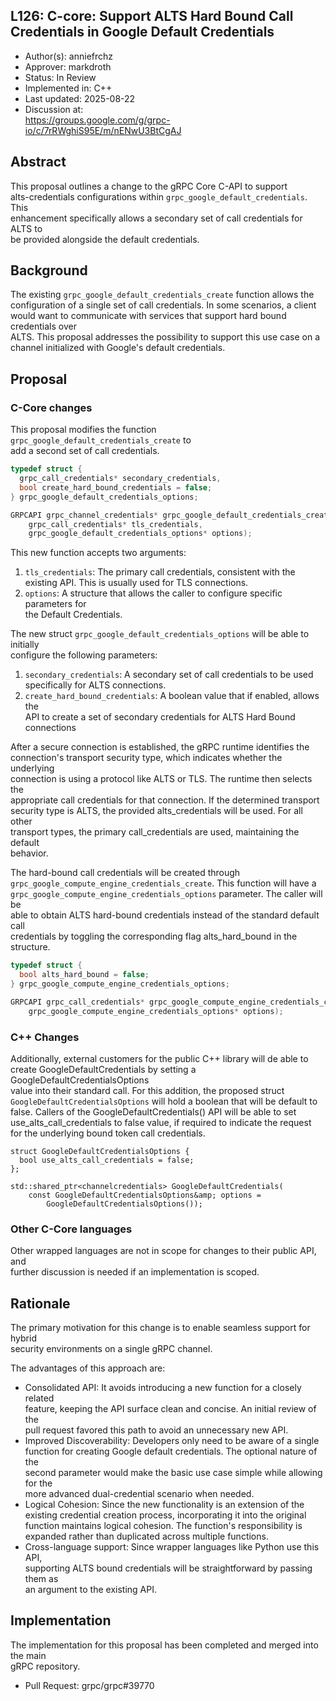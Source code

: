 ## L126: C-core: Support ALTS Hard Bound Call Credentials in Google Default Credentials

*   Author(s): anniefrchz
*   Approver: markdroth
*   Status: In Review
*   Implemented in: C++
*   Last updated: 2025-08-22
*   Discussion at:  
    https://groups.google.com/g/grpc-io/c/7rRWghiS95E/m/nENwU3BtCgAJ

## Abstract

This proposal outlines a change to the gRPC Core C-API to support  
alts-credentials configurations within `grpc_google_default_credentials`. This  
enhancement specifically allows a secondary set of call credentials for ALTS to  
be provided alongside the default credentials.

## Background

The existing `grpc_google_default_credentials_create` function allows the  
configuration of a single set of call credentials. In some scenarios, a client  
would want to communicate with services that support hard bound credentials over  
ALTS. This proposal addresses the possibility to support this use case on a  
channel initialized with Google's default credentials.

## Proposal

### C-Core changes

This proposal modifies the function `grpc_google_default_credentials_create` to  
add a second set of call credentials.

```c
typedef struct {
  grpc_call_credentials* secondary_credentials,
  bool create_hard_bound_credentials = false;
} grpc_google_default_credentials_options;

GRPCAPI grpc_channel_credentials* grpc_google_default_credentials_create(
    grpc_call_credentials* tls_credentials,
    grpc_google_default_credentials_options* options);
```

This new function accepts two arguments:

1.  `tls_credentials`: The primary call credentials, consistent with the  
    existing API. This is usually used for TLS connections.
2.  `options`: A structure that allows the caller to configure specific parameters for  
    the Default Credentials.

The new struct `grpc_google_default_credentials_options` will be able to initially  
configure the following parameters:

1.  `secondary_credentials`: A secondary set of call credentials to be used  
    specifically for ALTS connections.
2.  `create_hard_bound_credentials`: A boolean value that if enabled, allows the   
    API to create a set of secondary credentials for ALTS Hard Bound connections

After a secure connection is established, the gRPC runtime identifies the  
connection's transport security type, which indicates whether the underlying  
connection is using a protocol like ALTS or TLS. The runtime then selects the  
appropriate call credentials for that connection. If the determined transport  
security type is ALTS, the provided alts\_credentials will be used. For all other  
transport types, the primary call\_credentials are used, maintaining the default  
behavior.

The hard-bound call credentials will be created through  
`grpc_google_compute_engine_credentials_create`. This function will have a  
`grpc_google_compute_engine_credentials_options` parameter. The caller will be  
able to obtain ALTS hard-bound credentials instead of the standard default call  
credentials by toggling the corresponding flag alts\_hard\_bound in the structure.

```c
typedef struct {
  bool alts_hard_bound = false;
} grpc_google_compute_engine_credentials_options;

GRPCAPI grpc_call_credentials* grpc_google_compute_engine_credentials_create(
    grpc_google_compute_engine_credentials_options* options);
```

### C++ Changes

Additionally, external customers for the public C++ library will de able to  
create GoogleDefaultCredentials by setting a GoogleDefaultCredentialsOptions  
value into their standard call. For this addition, the proposed struct  
`GoogleDefaultCredentialsOptions` will hold a boolean that will be default to  
false. Callers of the GoogleDefaultCredentials() API will be able to set  
use\_alts\_call\_credentials to false value, if required to indicate the request  
for the underlying bound token call credentials.

```plaintext
struct GoogleDefaultCredentialsOptions {
  bool use_alts_call_credentials = false;
};

std::shared_ptr<channelcredentials> GoogleDefaultCredentials(
    const GoogleDefaultCredentialsOptions&amp; options =
        GoogleDefaultCredentialsOptions());
```

### Other C-Core languages

Other wrapped languages are not in scope for changes to their public API, and  
further discussion is needed if an implementation is scoped.

## Rationale

The primary motivation for this change is to enable seamless support for hybrid  
security environments on a single gRPC channel.

The advantages of this approach are:

*   Consolidated API: It avoids introducing a new function for a closely related  
    feature, keeping the API surface clean and concise. An initial review of the  
    pull request favored this path to avoid an unnecessary new API.
*   Improved Discoverability: Developers only need to be aware of a single  
    function for creating Google default credentials. The optional nature of the  
    second parameter would make the basic use case simple while allowing for the  
    more advanced dual-credential scenario when needed.
*   Logical Cohesion: Since the new functionality is an extension of the  
    existing credential creation process, incorporating it into the original  
    function maintains logical cohesion. The function's responsibility is  
    expanded rather than duplicated across multiple functions.
*   Cross-language support: Since wrapper languages like Python use this API,  
    supporting ALTS bound credentials will be straightforward by passing them as  
    an argument to the existing API.

## Implementation

The implementation for this proposal has been completed and merged into the main  
gRPC repository.

*   Pull Request: grpc/grpc#39770
